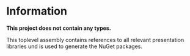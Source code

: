 ﻿# Information

**This project does not contain any types.**

This toplevel assembly contains references to all relevant presentation libraries und is used to generate the NuGet packages.